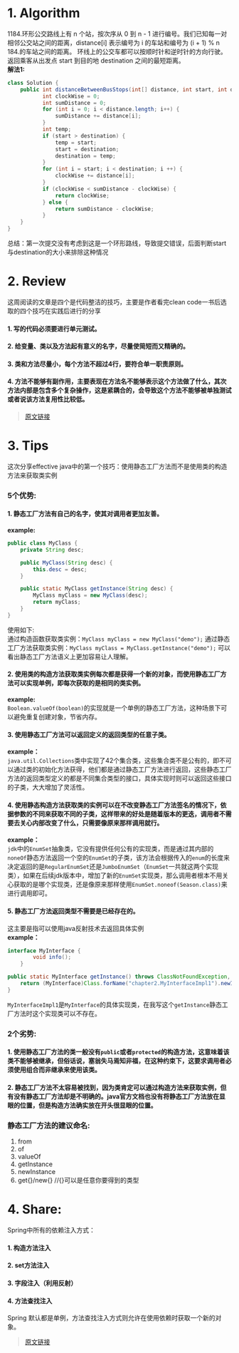 # 1. Algorithm
1184.环形公交路线上有 n 个站，按次序从 0 到 n - 1 进行编号。我们已知每一对相邻公交站之间的距离，distance[i] 表示编号为 i 的车站和编号为 (i + 1) % n 184.的车站之间的距离。
环线上的公交车都可以按顺时针和逆时针的方向行驶。
返回乘客从出发点 start 到目的地 destination 之间的最短距离。<br>
**解法1:**
``` java
class Solution {
    public int distanceBetweenBusStops(int[] distance, int start, int destination) {
           int clockWise = 0;
           int sumDistance = 0;
           for (int i = 0; i < distance.length; i++) {
               sumDistance += distance[i];
           }
           int temp;
           if (start > destination) {
               temp = start;
               start = destination;
               destination = temp;
           }
           for (int i = start; i < destination; i ++) {
               clockWise += distance[i];
           }
           if (clockWise < sumDistance - clockWise) {
               return clockWise;
           } else {
               return sumDistance - clockWise;
           }            
    }
}
```
总结：第一次提交没有考虑到这是一个环形路线，导致提交错误，后面判断start与destination的大小来排除这种情况

# 2. Review
这周阅读的文章是四个是代码整洁的技巧，主要是作者看完clean code一书后选取的四个技巧在实践后进行的分享
#### 1. 写的代码必须要进行单元测试。
#### 2. 给变量、类以及方法起有意义的名字，尽量使简短而又精确的。
#### 3. 类和方法尽量小，每个方法不超过4行，要符合单一职责原则。
#### 4. 方法不能够有副作用，主要表现在方法名不能够表示这个方法做了什么，其次方法内部是包含多个复杂操作，这是紧耦合的，会导致这个方法不能够被单独测试或者说该方法复用性比较低。</br>
>[原文链接](https://engineering.videoblocks.com/these-four-clean-code-tips-will-dramatically-improve-your-engineering-teams-productivity-b5bd121dd150)

# 3. Tips
这次分享effective java中的第一个技巧：使用静态工厂方法而不是使用类的构造方法来获取类实例
### 5个优势:
#### 1. 静态工厂方法有自己的名字，使其对调用者更加友善。<br>
**example:**<br>
``` java
public class MyClass {
    private String desc;

    public MyClass(String desc) {
        this.desc = desc;
    }

    public static MyClass getInstance(String desc) {
        MyClass myClass = new MyClass(desc);
        return myClass;
    }
}
```
使用如下:<br>
通过构造函数获取类实例：`MyClass myClass = new MyClass("demo");`
通过静态工厂方法获取类实例：`MyClass myClass = MyClass.getInstance("demo");`
可以看出静态工厂方法语义上更加容易让人理解。
#### 2. 使用类的构造方法获取类实例每次都是获得一个新的对象，而使用静态工厂方法可以实现单例，即每次获取的是相同的类实例。<br>
**example:**<br>
`Boolean.valueOf(boolean)`的实现就是一个单例的静态工厂方法，这种场景下可以避免重复创建对象，节省内存。<br>
#### 3. 使用静态工厂方法可以返回定义的返回类型的任意子类。<br>
**example：**<br>
`java.util.Collections`类中实现了42个集合类，这些集合类不是公有的，即不可以通过类的初始化方法获得，他们都是通过静态工厂方法进行返回，这些静态工厂方法的返回类型定义的都是不同集合类型的接口，具体实现时则可以返回这些接口的子类，大大增加了灵活性。<br>
#### 4. 使用静态构造方法获取类的实例可以在不改变静态工厂方法签名的情况下，依据参数的不同来获取不同的子类，这样带来的好处是随着版本的更迭，调用者不需要去关心内部改变了什么，只需要像原来那样调用就行。<br>
**example：**<br>
`jdk`中的`EnumSet`抽象类，它没有提供任何公有的实现类，而是通过其内部的`noneOf`静态方法返回一个空的`EnumSet`的子类，该方法会根据传入的`enum`的长度来决定返回的是`RegularEnumSet`还是`JumboEnumSet`（`EnumSet`一共就这两个实现类），如果在后续jdk版本中，增加了新的`EnumSet`实现类，那么调用者根本不用关心获取的是哪个实现类，还是像原来那样使用`EnumSet.noneof(Season.class)`来进行调用即可。<br>
#### 5. 静态工厂方法返回类型不需要是已经存在的。<br>
这主要是指可以使用java反射技术去返回具体实例<br>
**example：**
``` java
interface MyInterface {
        void info();
    }

public static MyInterface getInstance() throws ClassNotFoundException, IllegalAccessException, InstantiationException {
    return (MyInterface)Class.forName("chapter2.MyInterfaceImpl1").newInstance();
}
```
`MyInterfaceImpl1`是`MyInterface`的具体实现类，在我写这个`getInstance`静态工厂方法时这个实现类可以不存在。<br>
### 2个劣势:
#### 1. 使用静态工厂方法的类一般没有`public`或者`protected`的构造方法，这意味着该类不能够被继承，但俗话说，塞翁失马焉知非福，在这种约束下，这要求调用者必须使用组合而非继承来使用该类。<br>
#### 2. 静态工厂方法不太容易被找到，因为类肯定可以通过构造方法来获取实例，但有没有静态工厂方法却是不明确的。java官方文档也没有将静态工厂方法放在显眼的位置，但是构造方法确实放在开头很显眼的位置。<br>
### 静态工厂方法的建议命名:
1. from<br>
2. of<br>
3. valueOf<br>
4. getInstance<br>
5. newInstance<br>
6. get{}/new{} //{}可以是任意你要得到的类型<br>
# 4. Share:
Spring中所有的依赖注入方式：<br>
#### 1. 构造方法注入  <br>
#### 2. set方法注入
#### 3. 字段注入（利用反射）
#### 4. 方法查找注入<br>
Spring 默认都是单例，方法查找注入方式则允许在使用依赖时获取一个新的对象。<br>
>[原文链接](https://medium.com/@ilyailin7777/all-dependency-injection-types-spring-336da7baf51b)
